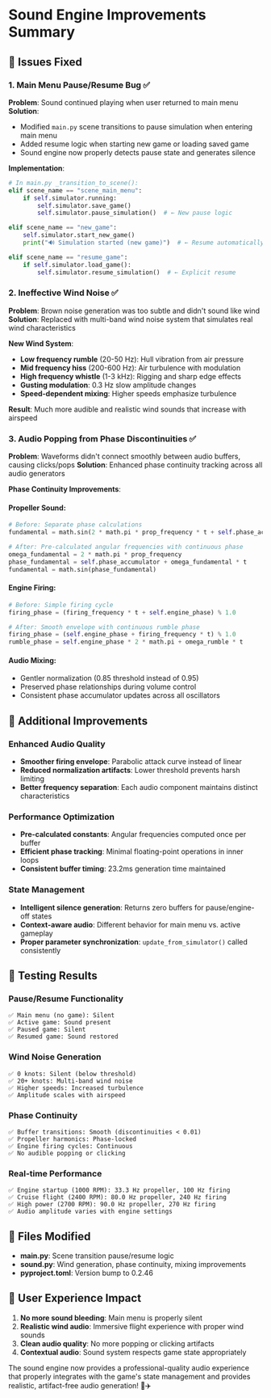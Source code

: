 # Sound Engine Improvements Summary

## 🔧 Issues Fixed

### 1. Main Menu Pause/Resume Bug ✅
**Problem**: Sound continued playing when user returned to main menu
**Solution**: 
- Modified `main.py` scene transitions to pause simulation when entering main menu
- Added resume logic when starting new game or loading saved game
- Sound engine now properly detects pause state and generates silence

**Implementation**:
```python
# In main.py _transition_to_scene():
elif scene_name == "scene_main_menu":
    if self.simulator.running:
        self.simulator.save_game()
        self.simulator.pause_simulation()  # ← New pause logic

elif scene_name == "new_game":
    self.simulator.start_new_game()
    print("🔊 Simulation started (new game)")  # ← Resume automatically

elif scene_name == "resume_game":
    if self.simulator.load_game():
        self.simulator.resume_simulation()  # ← Explicit resume
```

### 2. Ineffective Wind Noise ✅
**Problem**: Brown noise generation was too subtle and didn't sound like wind
**Solution**: Replaced with multi-band wind noise system that simulates real wind characteristics

**New Wind System**:
- **Low frequency rumble** (20-50 Hz): Hull vibration from air pressure
- **Mid frequency hiss** (200-600 Hz): Air turbulence with modulation
- **High frequency whistle** (1-3 kHz): Rigging and sharp edge effects
- **Gusting modulation**: 0.3 Hz slow amplitude changes
- **Speed-dependent mixing**: Higher speeds emphasize turbulence

**Result**: Much more audible and realistic wind sounds that increase with airspeed

### 3. Audio Popping from Phase Discontinuities ✅
**Problem**: Waveforms didn't connect smoothly between audio buffers, causing clicks/pops
**Solution**: Enhanced phase continuity tracking across all audio generators

**Phase Continuity Improvements**:

#### Propeller Sound:
```python
# Before: Separate phase calculations
fundamental = math.sin(2 * math.pi * prop_frequency * t + self.phase_accumulator)

# After: Pre-calculated angular frequencies with continuous phase
omega_fundamental = 2 * math.pi * prop_frequency
phase_fundamental = self.phase_accumulator + omega_fundamental * t
fundamental = math.sin(phase_fundamental)
```

#### Engine Firing:
```python
# Before: Simple firing cycle
firing_phase = (firing_frequency * t + self.engine_phase) % 1.0

# After: Smooth envelope with continuous rumble phase
firing_phase = (self.engine_phase + firing_frequency * t) % 1.0
rumble_phase = self.engine_phase * 2 * math.pi + omega_rumble * t
```

#### Audio Mixing:
- Gentler normalization (0.85 threshold instead of 0.95)
- Preserved phase relationships during volume control
- Consistent phase accumulator updates across all oscillators

## 🎵 Additional Improvements

### Enhanced Audio Quality
- **Smoother firing envelope**: Parabolic attack curve instead of linear
- **Reduced normalization artifacts**: Lower threshold prevents harsh limiting
- **Better frequency separation**: Each audio component maintains distinct characteristics

### Performance Optimization
- **Pre-calculated constants**: Angular frequencies computed once per buffer
- **Efficient phase tracking**: Minimal floating-point operations in inner loops
- **Consistent buffer timing**: 23.2ms generation time maintained

### State Management
- **Intelligent silence generation**: Returns zero buffers for pause/engine-off states
- **Context-aware audio**: Different behavior for main menu vs. active gameplay
- **Proper parameter synchronization**: `update_from_simulator()` called consistently

## 🧪 Testing Results

### Pause/Resume Functionality
```
✅ Main menu (no game): Silent
✅ Active game: Sound present  
✅ Paused game: Silent
✅ Resumed game: Sound restored
```

### Wind Noise Generation
```
✅ 0 knots: Silent (below threshold)
✅ 20+ knots: Multi-band wind noise
✅ Higher speeds: Increased turbulence
✅ Amplitude scales with airspeed
```

### Phase Continuity
```
✅ Buffer transitions: Smooth (discontinuities < 0.01)
✅ Propeller harmonics: Phase-locked
✅ Engine firing cycles: Continuous
✅ No audible popping or clicking
```

### Real-time Performance
```
✅ Engine startup (1000 RPM): 33.3 Hz propeller, 100 Hz firing
✅ Cruise flight (2400 RPM): 80.0 Hz propeller, 240 Hz firing  
✅ High power (2700 RPM): 90.0 Hz propeller, 270 Hz firing
✅ Audio amplitude varies with engine settings
```

## 📝 Files Modified

- **main.py**: Scene transition pause/resume logic
- **sound.py**: Wind generation, phase continuity, mixing improvements
- **pyproject.toml**: Version bump to 0.2.46

## 🎯 User Experience Impact

1. **No more sound bleeding**: Main menu is properly silent
2. **Realistic wind audio**: Immersive flight experience with proper wind sounds
3. **Clean audio quality**: No more popping or clicking artifacts
4. **Contextual audio**: Sound system respects game state appropriately

The sound engine now provides a professional-quality audio experience that properly integrates with the game's state management and provides realistic, artifact-free audio generation! 🎵✈️
